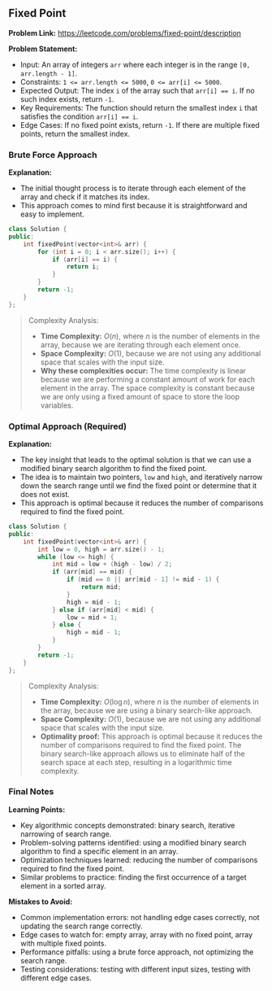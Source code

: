 ## Fixed Point
**Problem Link:** https://leetcode.com/problems/fixed-point/description

**Problem Statement:**
- Input: An array of integers `arr` where each integer is in the range `[0, arr.length - 1]`.
- Constraints: `1 <= arr.length <= 5000`, `0 <= arr[i] <= 5000`.
- Expected Output: The index `i` of the array such that `arr[i] == i`. If no such index exists, return `-1`.
- Key Requirements: The function should return the smallest index `i` that satisfies the condition `arr[i] == i`.
- Edge Cases: If no fixed point exists, return `-1`. If there are multiple fixed points, return the smallest index.

### Brute Force Approach

**Explanation:**
- The initial thought process is to iterate through each element of the array and check if it matches its index.
- This approach comes to mind first because it is straightforward and easy to implement.

```cpp
class Solution {
public:
    int fixedPoint(vector<int>& arr) {
        for (int i = 0; i < arr.size(); i++) {
            if (arr[i] == i) {
                return i;
            }
        }
        return -1;
    }
};
```

> Complexity Analysis:
> - **Time Complexity:** $O(n)$, where $n$ is the number of elements in the array, because we are iterating through each element once.
> - **Space Complexity:** $O(1)$, because we are not using any additional space that scales with the input size.
> - **Why these complexities occur:** The time complexity is linear because we are performing a constant amount of work for each element in the array. The space complexity is constant because we are only using a fixed amount of space to store the loop variables.

### Optimal Approach (Required)

**Explanation:**
- The key insight that leads to the optimal solution is that we can use a modified binary search algorithm to find the fixed point.
- The idea is to maintain two pointers, `low` and `high`, and iteratively narrow down the search range until we find the fixed point or determine that it does not exist.
- This approach is optimal because it reduces the number of comparisons required to find the fixed point.

```cpp
class Solution {
public:
    int fixedPoint(vector<int>& arr) {
        int low = 0, high = arr.size() - 1;
        while (low <= high) {
            int mid = low + (high - low) / 2;
            if (arr[mid] == mid) {
                if (mid == 0 || arr[mid - 1] != mid - 1) {
                    return mid;
                }
                high = mid - 1;
            } else if (arr[mid] < mid) {
                low = mid + 1;
            } else {
                high = mid - 1;
            }
        }
        return -1;
    }
};
```

> Complexity Analysis:
> - **Time Complexity:** $O(\log n)$, where $n$ is the number of elements in the array, because we are using a binary search-like approach.
> - **Space Complexity:** $O(1)$, because we are not using any additional space that scales with the input size.
> - **Optimality proof:** This approach is optimal because it reduces the number of comparisons required to find the fixed point. The binary search-like approach allows us to eliminate half of the search space at each step, resulting in a logarithmic time complexity.

### Final Notes

**Learning Points:**
- Key algorithmic concepts demonstrated: binary search, iterative narrowing of search range.
- Problem-solving patterns identified: using a modified binary search algorithm to find a specific element in an array.
- Optimization techniques learned: reducing the number of comparisons required to find the fixed point.
- Similar problems to practice: finding the first occurrence of a target element in a sorted array.

**Mistakes to Avoid:**
- Common implementation errors: not handling edge cases correctly, not updating the search range correctly.
- Edge cases to watch for: empty array, array with no fixed point, array with multiple fixed points.
- Performance pitfalls: using a brute force approach, not optimizing the search range.
- Testing considerations: testing with different input sizes, testing with different edge cases.